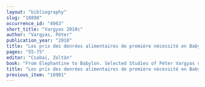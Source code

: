 ```yaml
---
layout: "bibliography"
slug: "18898"
occurrence_id: "4963"
short_title: "Vargyas 2010c"
author: "Vargyas, Péter"
publication_year: "2010"
title: "Les prix des denrées alimentaires de première nécessité en Babylonie á l’époque achéménide et hellénistique"
pages: "55-75"
editor: "Csabai, Zoltán"
book: "From Elephantine to Babylon. Selected Studies of Péter Vargyas on Ancient Near Eastern Economy, Ancient Near Eastern and Mediterranean Studies 1 (Budapest)"
title: "Les prix des denrées alimentaires de première nécessité en Babylonie á l’époque achéménide et hellénistique"
previous_item: "18901"
---
```

